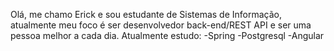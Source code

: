 Olá, me chamo Erick e sou estudante de Sistemas de Informação, atualmente meu foco é ser desenvolvedor back-end/REST API e ser uma pessoa melhor a cada dia.
Atualmente estudo:
  -Spring
  -Postgresql
  -Angular
